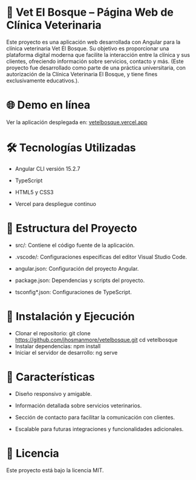 # 🐾 Vet El Bosque – Página Web de Clínica Veterinaria
Este proyecto es una aplicación web desarrollada con Angular para la clínica veterinaria Vet El Bosque. Su objetivo es proporcionar una plataforma digital moderna que facilite la interacción entre la clínica y sus clientes, ofreciendo información sobre servicios, contacto y más. (Este proyecto fue desarrollado como parte de una práctica universitaria, con autorización de la Clínica Veterinaria El Bosque, y tiene fines exclusivamente educativos.).

# 🌐 Demo en línea
Ver la aplicación desplegada en: [vetelbosque.vercel.app](https://vetelbosque.vercel.app/)

# 🛠️ Tecnologías Utilizadas
- Angular CLI versión 15.2.7

- TypeScript

- HTML5 y CSS3

- Vercel para despliegue continuo

# 📁 Estructura del Proyecto
- src/: Contiene el código fuente de la aplicación.

- .vscode/: Configuraciones específicas del editor Visual Studio Code.

- angular.json: Configuración del proyecto Angular.

- package.json: Dependencias y scripts del proyecto.

- tsconfig*.json: Configuraciones de TypeScript.

# 🚀 Instalación y Ejecución
- Clonar el repositorio: git clone https://github.com/jhosmanmore/vetelbosque.git
cd vetelbosque
- Instalar dependencias: npm install
- Iniciar el servidor de desarrollo: ng serve

# 📌 Características
- Diseño responsivo y amigable.

- Información detallada sobre servicios veterinarios.

- Sección de contacto para facilitar la comunicación con clientes.

- Escalable para futuras integraciones y funcionalidades adicionales.

# 📄 Licencia
Este proyecto está bajo la licencia MIT.
